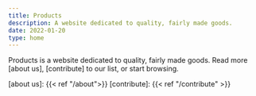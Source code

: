 ```yaml
---
title: Products
description: A website dedicated to quality, fairly made goods.
date: 2022-01-20
type: home
---
```


Products is a website dedicated to quality, fairly made goods. Read more [about
us], [contribute] to our list, or start browsing.

[about us]: {{< ref "/about">}}
[contribute]: {{< ref "/contribute" >}}
